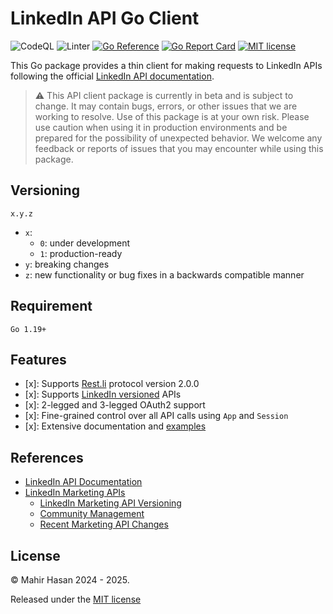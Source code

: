 # LinkedIn API Go Client

![CodeQL][12]
![Linter][13]
[![Go Reference][14]][15]
[![Go Report Card][16]][17]
[![MIT license][18]][11]

This Go package provides a thin client for making requests to LinkedIn APIs following the official [LinkedIn API documentation][01].

> :warning: This API client package is currently in beta and is subject to change. It may contain bugs, errors, or other issues that we are working to resolve. Use of this package is at your own risk. Please use caution when using it in production environments and be prepared for the possibility of unexpected behavior. We welcome any feedback or reports of issues that you may encounter while using this package.

## Versioning

`x.y.z`

- `x`:
  - `0`: under development
  - `1`: production-ready
- `y`: breaking changes
- `z`: new functionality or bug fixes in a backwards compatible manner

## Requirement

`Go 1.19+`

## Features

- [x]: Supports [Rest.li][02] protocol version 2.0.0
- [x]: Supports [LinkedIn versioned][03] APIs
- [x]: 2-legged and 3-legged OAuth2 support
- [x]: Fine-grained control over all API calls using `App` and `Session`
- [x]: Extensive documentation and [examples][04]

## References

- [LinkedIn API Documentation][01]
- [LinkedIn Marketing APIs][05]
  - [LinkedIn Marketing API Versioning][03]
  - [Community Management][06]
  - [Recent Marketing API Changes][07]

## License

© Mahir Hasan 2024 - 2025.

Released under the [MIT license][11]

[01]: https://learn.microsoft.com/en-us/linkedin/
[02]: https://linkedin.github.io/rest.li/
[03]: https://learn.microsoft.com/en-us/linkedin/marketing/versioning
[04]: _example
[05]: https://learn.microsoft.com/en-us/linkedin/marketing
[06]: https://learn.microsoft.com/en-us/linkedin/marketing/community-management/community-management-overview
[07]: https://learn.microsoft.com/en-us/linkedin/marketing/integrations/recent-changes
[11]: LICENSE
[12]: https://github.com/pilinux/linkedin/actions/workflows/codeql-analysis.yml/badge.svg
[13]: https://github.com/pilinux/linkedin/actions/workflows/golangci-lint.yml/badge.svg
[14]: https://pkg.go.dev/badge/github.com/pilinux/linkedin
[15]: https://pkg.go.dev/github.com/pilinux/linkedin
[16]: https://goreportcard.com/badge/github.com/pilinux/linkedin
[17]: https://goreportcard.com/report/github.com/pilinux/linkedin
[18]: https://img.shields.io/badge/license-MIT-brightgreen.svg
